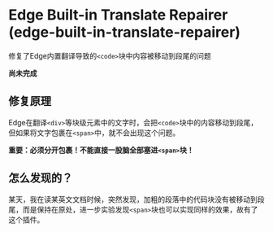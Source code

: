 # Edge Built-in Translate Repairer (edge-built-in-translate-repairer)

修复了Edge内置翻译导致的`<code>`块中内容被移动到段尾的问题

**尚未完成**

## 修复原理

Edge在翻译`<div>`等块级元素中的文字时，会把`<code>`块中的内容移动到段尾，但如果将文字包裹在`<span>`中，就不会出现这个问题。

**重要：必须分开包裹！不能直接一股脑全部塞进`<span>`块！**

## 怎么发现的？

某天，我在读某英文文档时候，突然发现，加粗的段落中的代码块没有被移动到段尾，而是保持在原处，进一步实验发现`<span>`块也可以实现同样的效果，故有了这个插件。
